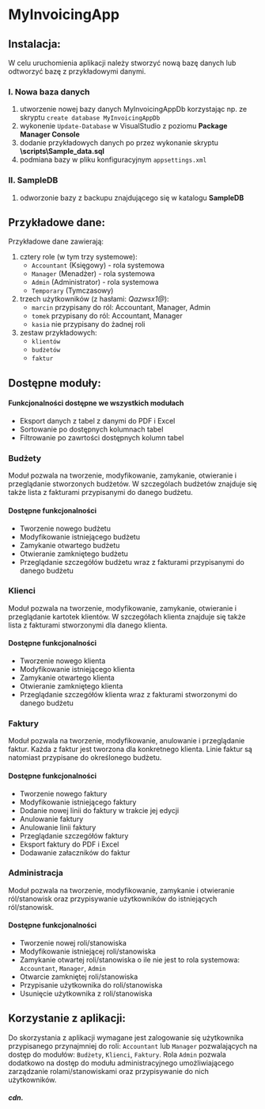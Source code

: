 # MyInvoicingApp

## Instalacja:

W celu uruchomienia aplikacji należy stworzyć nową bazę danych lub odtworzyć bazę z przykładowymi danymi.

### I. Nowa baza danych 

1. utworzenie nowej bazy danych MyInvoicingAppDb korzystając np. ze skryptu ```create database MyInvoicingAppDb```
1. wykonenie `Update-Database` w VisualStudio z poziomu **Package Manager Console**
1. dodanie przykładowych danych po przez wykonanie skryptu **\scripts\Sample_data.sql** 
1. podmiana bazy w pliku konfiguracyjnym `appsettings.xml`

### II. SampleDB

1. odworzonie bazy z backupu znajdującego się w katalogu **SampleDB**

## Przykładowe dane:

Przykładowe dane zawierają:
1. cztery role (w tym trzy systemowe): 
    * `Accountant` (Księgowy) - rola systemowa
    * `Manager` (Menadżer) - rola systemowa
    * `Admin` (Administrator) - rola systemowa
    * `Temporary` (Tymczasowy)
1. trzech użytkowników (z hasłami: _Qazwsx1@_):
    * `marcin` przypisany do ról: Accountant, Manager, Admin
    * `tomek` przypisany do ról: Accountant, Manager
    * `kasia` nie przypisany do żadnej roli
1. zestaw przykładowych:
    * `klientów`
    * `budżetów`
    * `faktur`
    
## Dostępne moduły:

#### Funkcjonalności dostępne we wszystkich modułach
* Eksport danych z tabel z danymi do PDF i Excel
* Sortowanie po dostępnych kolumnach tabel
* Filtrowanie po zawrtości dostępnych kolumn tabel

### Budżety

Moduł pozwala na tworzenie, modyfikowanie, zamykanie, otwieranie i przeglądanie stworzonych budżetów. W szczególach budżetów znajduje się także lista z fakturami przypisanymi do danego budżetu.

#### Dostępne funkcjonalności
* Tworzenie nowego budżetu
* Modyfikowanie istniejącego budżetu
* Zamykanie otwartego budżetu
* Otwieranie zamkniętego budżetu
* Przeglądanie szczegółów budżetu wraz z fakturami przypisanymi do danego budżetu

### Klienci

Moduł pozwala na tworzenie, modyfikowanie, zamykanie, otwieranie i przeglądanie kartotek klientów. W szczegółach klienta znajduje się także lista z fakturami stworzonymi dla danego klienta.

#### Dostępne funkcjonalności
* Tworzenie nowego klienta
* Modyfikowanie istniejącego klienta
* Zamykanie otwartego klienta
* Otwieranie zamkniętego klienta
* Przeglądanie szczegółów klienta wraz z fakturami stworzonymi do danego budżetu

### Faktury

Moduł pozwala na tworzenie, modyfikowanie, anulowanie i przeglądanie faktur. Każda z faktur jest tworzona dla konkretnego klienta. Linie faktur są natomiast przypisane do określonego budżetu.

#### Dostępne funkcjonalności
* Tworzenie nowego faktury
* Modyfikowanie istniejącego faktury
* Dodanie nowej linii do faktury w trakcie jej edycji
* Anulowanie faktury
* Anulowanie linii faktury
* Przeglądanie szczegółów faktury
* Eksport faktury do PDF i Excel
* Dodawanie załaczników do faktur

### Administracja

Moduł pozwala na tworzenie, modyfikowanie, zamykanie i otwieranie ról/stanowisk oraz przypisywanie użytkowników do istniejących ról/stanowisk.

#### Dostępne funkcjonalności
* Tworzenie nowej roli/stanowiska
* Modyfikowanie istniejącej roli/stanowiska
* Zamykanie otwartej roli/stanowiska o ile nie jest to rola systemowa: `Accountant`, `Manager`, `Admin`
* Otwarcie zamkniętej roli/stanowiska
* Przypisanie użytkownika do roli/stanowiska
* Usunięcie użytkownika z roli/stanowiska

## Korzystanie z aplikacji:

Do skorzystania z aplikacji wymagane jest zalogowanie się użytkownika przypisanego przynajmniej do roli: `Accountant` lub `Manager` pozwalających na dostęp do modułów: `Budżety`, `Klienci`, `Faktury`. 
Rola `Admin` pozwala dodatkowo na dostęp do modułu administracyjnego umożliwiającego zarządzanie rolami/stanowiskami oraz przypisywanie do nich użytkowników.

##### cdn.
